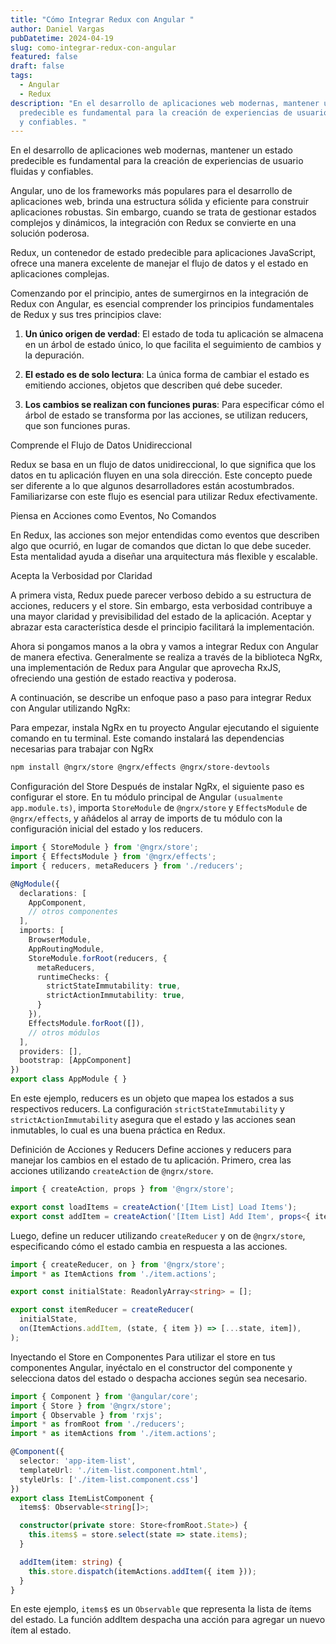 ```yaml
---
title: "Cómo Integrar Redux con Angular "
author: Daniel Vargas
pubDatetime: 2024-04-19
slug: como-integrar-redux-con-angular
featured: false
draft: false
tags:
  - Angular
  - Redux
description: "En el desarrollo de aplicaciones web modernas, mantener un estado
  predecible es fundamental para la creación de experiencias de usuario fluidas
  y confiables. "
---
```

En el desarrollo de aplicaciones web modernas, mantener un estado predecible es fundamental para la creación de experiencias de usuario fluidas y confiables.

Angular, uno de los frameworks más populares para el desarrollo de aplicaciones web, brinda una estructura sólida y eficiente para construir aplicaciones robustas. Sin embargo, cuando se trata de gestionar estados complejos y dinámicos, la integración con Redux se convierte en una solución poderosa.

Redux, un contenedor de estado predecible para aplicaciones JavaScript, ofrece una manera excelente de manejar el flujo de datos y el estado en aplicaciones complejas.

Comenzando por el principio, antes de sumergirnos en la integración de Redux con Angular, es esencial comprender los principios fundamentales de Redux y sus tres principios clave:

1.  **Un único origen de verdad**: El estado de toda tu aplicación se almacena en un árbol de estado único, lo que facilita el seguimiento de cambios y la depuración.
    
2.  **El estado es de solo lectura**: La única forma de cambiar el estado es emitiendo acciones, objetos que describen qué debe suceder.
    
3.  **Los cambios se realizan con funciones puras**: Para especificar cómo el árbol de estado se transforma por las acciones, se utilizan reducers, que son funciones puras.
    

Comprende el Flujo de Datos Unidireccional

Redux se basa en un flujo de datos unidireccional, lo que significa que los datos en tu aplicación fluyen en una sola dirección. Este concepto puede ser diferente a lo que algunos desarrolladores están acostumbrados. Familiarizarse con este flujo es esencial para utilizar Redux efectivamente.

Piensa en Acciones como Eventos, No Comandos

En Redux, las acciones son mejor entendidas como eventos que describen algo que ocurrió, en lugar de comandos que dictan lo que debe suceder. Esta mentalidad ayuda a diseñar una arquitectura más flexible y escalable.

Acepta la Verbosidad por Claridad

A primera vista, Redux puede parecer verboso debido a su estructura de acciones, reducers y el store. Sin embargo, esta verbosidad contribuye a una mayor claridad y previsibilidad del estado de la aplicación. Aceptar y abrazar esta característica desde el principio facilitará la implementación.

Ahora si pongamos manos a la obra y vamos a integrar Redux con Angular de manera efectiva. Generalmente se realiza a través de la biblioteca NgRx, una implementación de Redux para Angular que aprovecha RxJS, ofreciendo una gestión de estado reactiva y poderosa.

A continuación, se describe un enfoque paso a paso para integrar Redux con Angular utilizando NgRx:

Para empezar, instala NgRx en tu proyecto Angular ejecutando el siguiente comando en tu terminal. Este comando instalará las dependencias necesarias para trabajar con NgRx

```bash
npm install @ngrx/store @ngrx/effects @ngrx/store-devtools
```

Configuración del Store
Después de instalar NgRx, el siguiente paso es configurar el store. En tu módulo principal de Angular `(usualmente app.module.ts)`, importa `StoreModule` de `@ngrx/store` y `EffectsModule` de `@ngrx/effects`, y añádelos al array de imports de tu módulo con la configuración inicial del estado y los reducers.

```typescript
import { StoreModule } from '@ngrx/store';
import { EffectsModule } from '@ngrx/effects';
import { reducers, metaReducers } from './reducers';

@NgModule({
  declarations: [
    AppComponent,
    // otros componentes
  ],
  imports: [
    BrowserModule,
    AppRoutingModule,
    StoreModule.forRoot(reducers, {
      metaReducers,
      runtimeChecks: {
        strictStateImmutability: true,
        strictActionImmutability: true,
      }
    }),
    EffectsModule.forRoot([]),
    // otros módulos
  ],
  providers: [],
  bootstrap: [AppComponent]
})
export class AppModule { }
```
En este ejemplo, reducers es un objeto que mapea los estados a sus respectivos reducers. La configuración `strictStateImmutability` y `strictActionImmutability` asegura que el estado y las acciones sean inmutables, lo cual es una buena práctica en Redux.

Definición de Acciones y Reducers
Define acciones y reducers para manejar los cambios en el estado de tu aplicación. Primero, crea las acciones utilizando `createAction` de `@ngrx/store`.

```typescript
import { createAction, props } from '@ngrx/store';

export const loadItems = createAction('[Item List] Load Items');
export const addItem = createAction('[Item List] Add Item', props<{ item: string }>());
```

Luego, define un reducer utilizando `createReducer` y on de `@ngrx/store`, especificando cómo el estado cambia en respuesta a las acciones.

```typescript
import { createReducer, on } from '@ngrx/store';
import * as ItemActions from './item.actions';

export const initialState: ReadonlyArray<string> = [];

export const itemReducer = createReducer(
  initialState,
  on(ItemActions.addItem, (state, { item }) => [...state, item]),
);

```

Inyectando el Store en Componentes
Para utilizar el store en tus componentes Angular, inyéctalo en el constructor del componente y selecciona datos del estado o despacha acciones según sea necesario.

```typescript
import { Component } from '@angular/core';
import { Store } from '@ngrx/store';
import { Observable } from 'rxjs';
import * as fromRoot from './reducers';
import * as itemActions from './item.actions';

@Component({
  selector: 'app-item-list',
  templateUrl: './item-list.component.html',
  styleUrls: ['./item-list.component.css']
})
export class ItemListComponent {
  items$: Observable<string[]>;

  constructor(private store: Store<fromRoot.State>) {
    this.items$ = store.select(state => state.items);
  }

  addItem(item: string) {
    this.store.dispatch(itemActions.addItem({ item }));
  }
}
```

En este ejemplo, `items$` es un `Observable` que representa la lista de ítems del estado. La función addItem despacha una acción para agregar un nuevo ítem al estado.